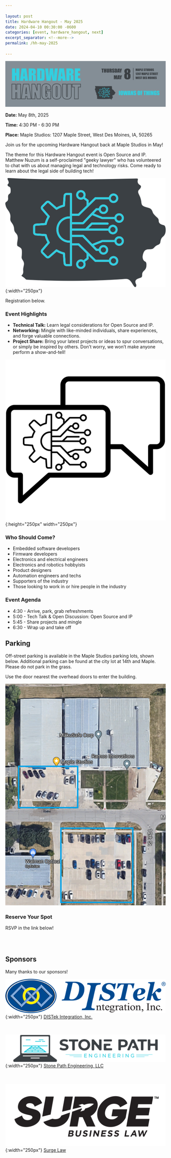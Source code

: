 ```yaml
---

layout: post
title: Hardware Hangout - May 2025
date: 2024-04-10 00:30:00 -0600
categories: [event, hardware_hangout, next]
excerpt_separator: <!--more-->
permalink: /hh-may-2025

---
```


![Banner](../assets/images/banner_hardware_hangout_2025_05.png)

**Date:**  May 8th, 2025

**Time:**  4:30 PM - 6:30 PM

**Place:** Maple Studios: 1207 Maple Street, West Des Moines, IA, 50265

Join us for the upcoming Hardware Hangout back at Maple Studios in May!

The theme for this Hardware Hangout event is Open Source and IP. Matthew Nuzum is a self-proclaimed "geeky lawyer" who has volunteered to chat with us about managing legal and technology risks. Come ready to learn about the legal side of building tech!

![Logo](/assets/images/iowans_of_things.png){:width="250px"}

Registration below.

<!--more-->  
<!--the above "comment" tells the main page where to put the break-->

### Event Highlights

- **Technical Talk:** Learn legal considerations for Open Source and IP. 
- **Networking:** Mingle with like-minded individuals, share experiences, and forge valuable connections.
- **Project Share:** Bring your latest projects or ideas to spur conversations, or simply be inspired by others. Don’t worry, we won’t make anyone perform a show-and-tell!

![Icon](/assets/images/icon_hardware_hangout.png){:height="250px" width="250px"}

### Who Should Come?

- Embedded software developers
- Firmware developers
- Electronics and electrical engineers
- Electronics and robotics hobbyists
- Product designers
- Automation engineers and techs
- Supporters of the industry
- Those looking to work in or hire people in the industry

### Event Agenda

- 4:30 - Arrive, park, grab refreshments
- 5:00 - Tech Talk & Open Discussion: Open Source and IP
- 5:45 - Share projects and mingle
- 6:30 - Wrap up and take off

## Parking 

Off-street parking is available in the Maple Studios parking lots, shown below. Additional parking can be found at the city lot at 14th and Maple. Please do not park in the grass. 

Use the door nearest the overhead doors to enter the building.

![Parking Image](../assets/images/maple_studios_parking.png)

### Reserve Your Spot

RSVP in the link below!
<script charset="utf-8" type="text/javascript" src="//js.hsforms.net/forms/embed/v2.js"></script> 
<script>
  hbspt.forms.create({
    portalId: "48052701",
    formId: "46948ec1-113a-4baf-8b59-1a30f45a5523",
    region: "na1"
  });
</script>

<br /><br />

## Sponsors

Many thanks to our sponsors!

![DISTek Logo](/assets/images/DISTek_Logo.png){:width="250px"}
[DISTek Integration, Inc.](https://distek.com/)

<br /><br />
![SPE Logo](/assets/images/logo_stonepath_horiz.png){:width="250px"}
[Stone Path Engineering, LLC](https://stonepathengineering.com/)

<br /><br />
![Surge Logo](../assets/images/surge-tm-logo-black-on-trans.png){:width="250px"}
[Surge Law](https://surge.law/)
